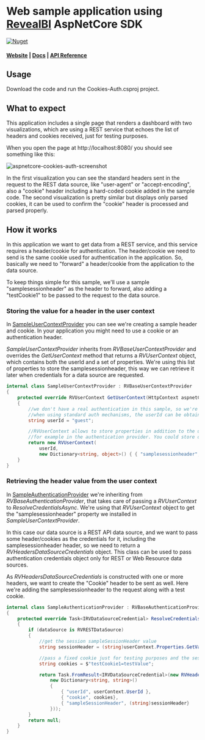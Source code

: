 # Web sample application using [RevealBI](https://revealbi.io/) AspNetCore SDK
[![Nuget](https://img.shields.io/nuget/v/Reveal.Sdk.Web.AspNetCore.Trial)](https://www.nuget.org/packages/Reveal.Sdk.Web.AspNetCore.Trial/)
#### [Website](https://revealbi.io/) | [Docs](https://help.revealbi.io/en/developer/web-sdk/overview.html) | [API Reference](https://help.revealbi.io/api/aspnet/latest/Reveal.Sdk.html)

## Usage
Download the code and run the Cookies-Auth.csproj project.

## What to expect
This application includes a single page that renders a dashboard with two visualizations, which are using a REST service that echoes the list of headers and cookies received, just for testing purposes.

When you open the page at http://localhost:8080/ you should see something like this:

![aspnetcore-cookies-auth-screenshot](https://user-images.githubusercontent.com/7972319/123778995-6130f280-d8da-11eb-808e-375b271e62b9.PNG)


In the first visualization you can see the standard headers sent in the request to the REST data source, like "user-agent" or "accept-encoding", also a "cookie" header including a hard-coded cookie added in the sample code.
The second visualization is pretty similar but displays only parsed cookies, it can be used to confirm the "cookie" header is processed and parsed properly.

## How it works

In this application we want to get data from a REST service, and this service requires a header/cookie for authentication. The header/cookie we need to send is the same cookie used for authentication in the application. So, basically we need to "forward" a header/cookie from the application to the data source.

To keep things simple for this sample, we'll use a sample "samplesessionheader" as the header to forward, also adding a "testCookie1" to be passed to the request to the data source. 

### Storing the value for a header in the user context
In [SampleUserContextProvider](Reveal/SampleUserContextProvider.cs) you can see we're creating a sample header and cookie. In your application you might need to use a cookie or an authentication header.

_SampleUserContextProvider_ inherits from _RVBaseUserContextProvider_ and overrides the _GetUserContext_ method that returns a _RVUserContext_ object, which contains both the userId and a set of properties.
We're using this list of properties to store the samplesessionheader, this way we can retrieve it later when credentials for a data source are requested.

```c#
internal class SampleUserContextProvider : RVBaseUserContextProvider
{
    protected override RVUserContext GetUserContext(HttpContext aspnetContext)
    {
        //we don't have a real authentication in this sample, so we're just hard-coding "guest" as the user here
        //when using standard auth mechanisms, the userId can be obtained using something like aspnetContext.User.Identity.Name.
        string userId = "guest";

        //RVUserContext allows to store properties in addition to the userId, these properties can be used later
        //for example in the authentication provider. You could store data related to the current request this way. In this case, we're just storing a sample header data.
        return new RVUserContext(
            userId,
            new Dictionary<string, object>() { { "samplesessionheader", "sampleSessionHeaderValue" } });
    }
}
```

### Retrieving the header value from the user context
In [SampleAuthenticationProvider](Reveal/SampleAuthenticationProvider.cs) we're inheriting from _RVBaseAuthenticationProvider_, that takes care of passing a _RVUserContext_ to _ResolveCredentialsAsync_.
We're using that _RVUserContext_ object to get the "samplesessionheader" property we installed in _SampleUserContextProvider_.

In this case our data source is a REST API data source, and we want to pass some header/cookies as the credentials for it, including the samplesessionheader header, so we need to return a _RVHeadersDataSourceCredentials_ object. This class can be used to pass authentication credentials object only for REST or Web Resource data sources.

As _RVHeadersDataSourceCredentials_ is constructed with one or more headers, we want to create the "Cookie" header to be sent as well. Here we're adding the samplesessionheader to the request along with a test cookie.

```c#
internal class SampleAuthenticationProvider : RVBaseAuthenticationProvider
{
    protected override Task<IRVDataSourceCredential> ResolveCredentialsAsync(RVUserContext userContext, RVDashboardDataSource dataSource)
    {
        if (dataSource is RVRESTDataSource)
        {
            //get the session sampleSessionHeader value
            string sessionHeader = (string)userContext.Properties.GetValueOrDefault("samplesessionheader");

            //pass a fixed cookie just for testing purposes and the sessionsesionHeader we stored in the SampleUserContextProvider
            string cookies = $"testCookie1=testValue";

            return Task.FromResult<IRVDataSourceCredential>(new RVHeadersDataSourceCredentials(
                new Dictionary<string, string>()
                {
                    { "userId", userContext.UserId },
                    { "cookie", cookies},
                    { "sampleSessionHeader", (string)sessionHeader}
                }));
        }
        return null;
    }
}
```
